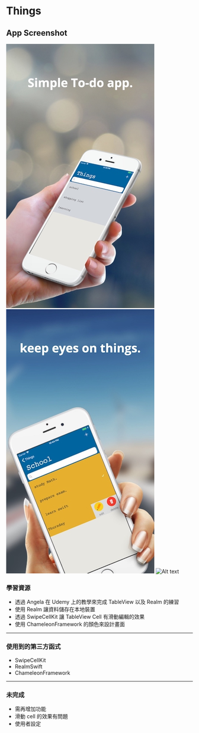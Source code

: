#  Things

## App Screenshot

![Alt text](pic1.jpg)
![Alt text](pic2.jpg)
![Alt text](things.gif)


### 學習資源
- 透過 Angela 在 Udemy 上的教學來完成 TableView 以及 Realm 的練習
- 使用 Realm 讓資料儲存在本地裝置
- 透過 SwipeCellKit 讓 TableView Cell 有滑動編輯的效果
- 使用 ChameleonFramework 的顏色來設計畫面

---

### 使用到的第三方函式

- SwipeCellKit
- RealmSwift
- ChameleonFramework

---
### 未完成

- 需再增加功能
- 滑動 cell 的效果有問題
- 使用者設定

